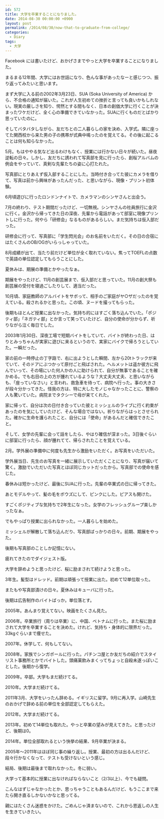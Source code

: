 ```yaml
---
id: 572
title: 大学を卒業することになりました。
date: 2014-08-30 00:00:00 +0900
layout: post
permalink: /2014/08/30/now-that-to-graduate-from-college/
categories:
  - Diary
tags:
  - 大学
---
```

Facebook には書いたけど、おかげさまでやっと大学を卒業することになりました。
  
まるまる12年間、大学にはお世話になり、色んな事があったなーと感じつつ、振り返ってみたいと思います。

<!--more-->

まず大学に入る前の2002年3月23日、SUA (Soka University of America) から、不合格の通知が届いた。これが人生初めての挫折と言っても良いかもしれない。現実の厳しさを知り、愕然とする間もなく、日本の創価大学に行くことが決まったワケだけど、全く心の準備できていなかった。SUAに行くものだとばかり思っていたのに。
  
そしてバタバタしながら、友だちとの二人暮らしの家を決め、入学式。隣に座ってた関西校から来た男の子の携帯が式典中鳴ったのを覚えてる。その後に起こることは何も知らなかった。

5月。もはややる気など出るわけもなく、授業には行かない日々が続いた。昼夜逆転の日々。しかし、友だちに誘われて写真部を見に行ったら、創桜アルバムの例会をやっていて、真剣な先輩たちの姿に心打たれた。
  
写真部にとりあえず仮入部することにした。当時付き合ってた彼にカメラを借りて、写真は前から興味があったんだった、と思いながら、現像・プリント初体験。
  
6月頃遊びに行ったロンドンナイトで、カメラマンのシンヤさんと出会う。
  
7月の終わり、テスト期間だったけど、一切無視。シンヤさんの社員旅行に金沢に行く。金沢から帰ってきた日の深夜、先輩から電話があって部室に現像プリントしに行った。何やら「研修会」なるものがあるらしい。まだ気持ちは仮入部だった。
  
研修会に行って、写真部に「学生閃光会」のお名前をいただく。その日の合宿にはたくさんのOB/OGがいらっしゃっていた。
  
8月成績が出て、当たり前だけど単位が全く取れていない。焦ってTOEFLの点数で英語の単位認定してもらうことにした。
  
夏休みは、期展の準備とかやったなぁ。
  
期展をやったけど、11月の創芸展まで、仮入部だと思っていた。11月の創大祭も創芸展の受付を寝過ごしたりして、適当だった。
  
10月頃、家庭教師のアルバイトをサボって、相手のご家庭がヤ○ザだったのを覚えている。殺されるかと思った。この頃、ヌードを撮ってもらった。
  
後期もほとんど授業に出なかった。気持ち的にはすごく落ち込んでいた。「ポジティ部」「ネガティ部」とか言って笑っていたけど、自分の使命が分からず、祈りながら泣く毎日でした。

2003年1月30日、深夜工場で短期バイトをしていて、バイトが終わった日、はりとみっちゃんが実家に遊びに来るというので、実家にバイクで帰ろうとしていた。一瞬だった。
  
家の前の一時停止の丁字路で、右に出ようとした瞬間、左から20tトラックが来ていて、そのドアにぶつかって原付ごと飛ばされた。ヘルメットは遥か彼方に飛んでいって、その場にいた何人かの人に助けられて、自分が無事であることを確かめる。でも右目の上の方が腫れているような？大丈夫大丈夫、と思いながらも、「座っていなさい」と言われ、救急車を待って、病院へ行った。事の大きさが段々分かってきた。怪我の方は、特に大したモノじゃなかったことに、警察の人も驚いていた。病院までタクシーで母が来てくれた。
  
家に帰って、自分は次の日付き合っていた彼とミッシェルのライブに行く約束があったのを気にしていたけど、そんな場合ではない。祈りながらはっとさせられた。確かに生命を護られたこと、自分には「使命」があるんだと確信できたこと。
  
そして、女学の先輩に会って話をしたら、やはり確信が深まった。3日後ぐらいに部室に行ったら、顔が腫れてて、帰らされたことを覚えている。

2月。学外展の準備中に何度も先生から激励をいただく。お写真をいただいた。
  
学外展当日、先生のお写真を一緒に展示していただくことになり、写真が届いて驚く。激励でいただいた写真とほぼ同じカットだったから。写真部での使命を感じた。

春休みは短かったけど、最後にSUAに行った。先輩の卒業式の日に帰ってきた。
  
あとモデルやって、髪の毛をボウズにして、ピンクにした。ピアスも開けた。

すごくポジティブな気持ちで2年生になった。女学のフレッシュグループ楽しかったなぁ。
  
でもやっぱり授業に出られなかった。一人暮らしを始めた。
  
ミッシェルが解散して落ち込んだり、写真部ばっかりの日々。前期、期展をやった。
  
後期も写真部のことしか記憶にない。

疲れてきたのでダイジェスト版。
  
大学を辞めようと思ったけど、桜に励まされて続けようと思った。
  
3年生。髪型はドレッド。前期は頑張って授業に出た。初めて12単位取った。
  
またもや写真部漬けの日々。夏休みはキューバに行った。
  
後期は広告制作のバイトばっか。単位落とす。

2005年。あんまり覚えてない。映画をたくさん見た。
  
2006年。卒業旅行（周りは卒業）に、中国、ベトナムに行った。また桜に励まされて大学を卒業することを決めた。けれど、気持ち・身体的に限界だった。33kgぐらいまで痩せた。
  
2007年。休学して、何もしてない。
  
2008年。家族でシンガポールに行った。パチンコ屋とか友だちの紹介でスタイリスト事務所とかでバイトした。頭痛薬飲みまくってちょっと自殺未遂っぽいことした。後期から復学。
  
2009年。卒部。大学もまだ続けてる。
  
2010年。大学まだ続けてる。
  
2011年3月、大学をいったん辞める。イギリスに留学。9月に再入学。山崎先生のおかげで辞める前の単位を全部認定してもらえた。
  
2012年。大学まだ続けてる。
  
2013年。初めて14単位も取れた。やっと卒業の望みが見えてきた。と思ったけど、後期は0。
  
2014年。単位全部取れるという快挙の結果、9月卒業が決まる。

2005年～2011年はほぼ同じ事の繰り返し。授業、最初の方は出るんだけど、段々行かなくなって、テストも受けないという感じ。
  
結局、後期は最後まで取れなかった。冬に弱い。
  
大学って基本的に授業に出なければならないこと（2/3以上）、今でも疑問。

こんなはずじゃなかったとか、思っちゃうこともあるんだけど、もうここまで来たら開き直るしかないかなと思ってる。
  
親にはたくさん迷惑をかけた。ごめんじゃ済まないので、これから恩返しの人生を生きていきたい。
